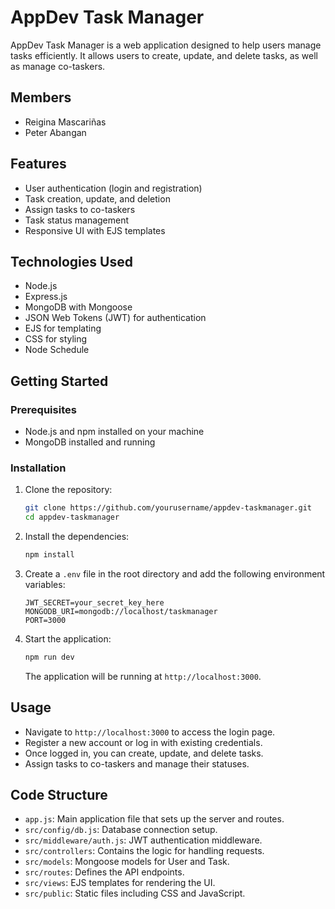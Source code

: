 # AppDev Task Manager

AppDev Task Manager is a web application designed to help users manage tasks efficiently. It allows users to create, update, and delete tasks, as well as manage co-taskers.

## Members
- Reigina Mascariñas
- Peter Abangan

## Features

- User authentication (login and registration)
- Task creation, update, and deletion
- Assign tasks to co-taskers
- Task status management
- Responsive UI with EJS templates

## Technologies Used

- Node.js
- Express.js
- MongoDB with Mongoose
- JSON Web Tokens (JWT) for authentication
- EJS for templating
- CSS for styling
- Node Schedule

## Getting Started

### Prerequisites

- Node.js and npm installed on your machine
- MongoDB installed and running

### Installation

1. Clone the repository:

   ```bash
   git clone https://github.com/yourusername/appdev-taskmanager.git
   cd appdev-taskmanager
   ```

2. Install the dependencies:

   ```bash
   npm install
   ```

3. Create a `.env` file in the root directory and add the following environment variables:

   ```plaintext
   JWT_SECRET=your_secret_key_here
   MONGODB_URI=mongodb://localhost/taskmanager
   PORT=3000
   ```

4. Start the application:

   ```bash
   npm run dev
   ```

   The application will be running at `http://localhost:3000`.

## Usage

- Navigate to `http://localhost:3000` to access the login page.
- Register a new account or log in with existing credentials.
- Once logged in, you can create, update, and delete tasks.
- Assign tasks to co-taskers and manage their statuses.

## Code Structure

- `app.js`: Main application file that sets up the server and routes.
- `src/config/db.js`: Database connection setup.
- `src/middleware/auth.js`: JWT authentication middleware.
- `src/controllers`: Contains the logic for handling requests.
- `src/models`: Mongoose models for User and Task.
- `src/routes`: Defines the API endpoints.
- `src/views`: EJS templates for rendering the UI.
- `src/public`: Static files including CSS and JavaScript.
